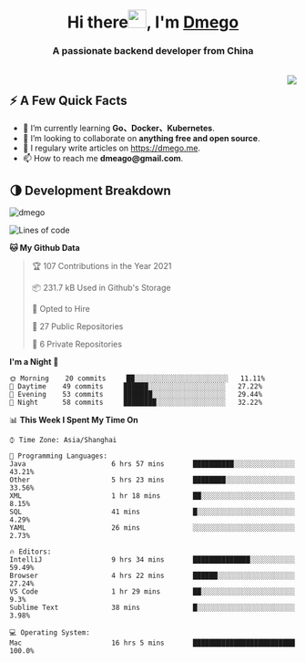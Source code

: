 <h1 align="center">Hi there<img src="https://cdn.jsdelivr.net/gh/dmego/images/img/Hi.gif" height="32" />, I'm <a href="https://i.dmego.me/" target="_blank"> Dmego </a> </h1>
<h3 align="center">A passionate backend developer from China</h3>
</br>

<img align="right" src="https://github-readme-stats.vercel.app/api?username=dmego&show_icons=true" />

## ⚡️ A Few Quick Facts

<ul>
    <li> 🌱 I’m currently learning <strong>Go、Docker、Kubernetes</strong>.</li>
    <li> 👯 I’m looking to collaborate on <strong>anything free and open source</strong>.</li>
    <li>📝 I regulary write articles on <a href="https://dmego.me">https://dmego.me</a>.</li>
    <li>📫 How to reach me <strong>dmeago@gmail.com</strong>.</li>
</ul>

## 🌗 Development Breakdown

<img src="https://komarev.com/ghpvc/?username=dmego" alt="dmego" />

<!--START_SECTION:waka-->
![Lines of code](https://img.shields.io/badge/From%20Hello%20World%20I%27ve%20Written-228236%20lines%20of%20code-blue)

**🐱 My Github Data** 

> 🏆 107 Contributions in the Year 2021
 > 
> 📦 231.7 kB Used in Github's Storage 
 > 
> 💼 Opted to Hire
 > 
> 📜 27 Public Repositories 
 > 
> 🔑 6 Private Repositories  
 > 
**I'm a Night 🦉** 

```text
🌞 Morning    20 commits     ██░░░░░░░░░░░░░░░░░░░░░░░   11.11% 
🌆 Daytime    49 commits     ██████░░░░░░░░░░░░░░░░░░░   27.22% 
🌃 Evening    53 commits     ███████░░░░░░░░░░░░░░░░░░   29.44% 
🌙 Night      58 commits     ████████░░░░░░░░░░░░░░░░░   32.22%

```


📊 **This Week I Spent My Time On** 

```text
⌚︎ Time Zone: Asia/Shanghai

💬 Programming Languages: 
Java                     6 hrs 57 mins       ██████████░░░░░░░░░░░░░░░   43.21% 
Other                    5 hrs 23 mins       ████████░░░░░░░░░░░░░░░░░   33.56% 
XML                      1 hr 18 mins        ██░░░░░░░░░░░░░░░░░░░░░░░   8.15% 
SQL                      41 mins             █░░░░░░░░░░░░░░░░░░░░░░░░   4.29% 
YAML                     26 mins             ░░░░░░░░░░░░░░░░░░░░░░░░░   2.73%

🔥 Editors: 
IntelliJ                 9 hrs 34 mins       ██████████████░░░░░░░░░░░   59.49% 
Browser                  4 hrs 22 mins       ██████░░░░░░░░░░░░░░░░░░░   27.24% 
VS Code                  1 hr 29 mins        ██░░░░░░░░░░░░░░░░░░░░░░░   9.3% 
Sublime Text             38 mins             █░░░░░░░░░░░░░░░░░░░░░░░░   3.98%

💻 Operating System: 
Mac                      16 hrs 5 mins       █████████████████████████   100.0%

```


<!--END_SECTION:waka-->
